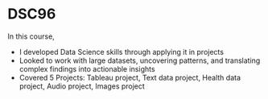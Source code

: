 # DSC96

In this course, 
- I developed Data Science skills through applying it in projects
- Looked to work with large datasets, uncovering patterns, and translating complex findings into actionable insights
- Covered 5 Projects: Tableau project, Text data project, Health data project, Audio project, Images project
